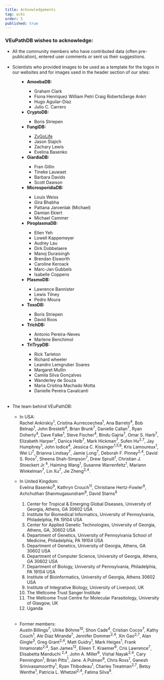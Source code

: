 ```yaml
---
title: Acknowledgements
tag: acks
order: 5
published: true
---
```

<h3>VEuPathDB wishes to acknowledge:</h3>
<div class="eupathdb-content">
<ul class="cirbulletlist">
  <li>All the community members who have contributed data (often pre-publication), entered user comments or sent us their suggestions.</li>
  <br>
  <li>Scientists who provided images to be used as a template for the logos in our websites and for images used in the header section of our sites:

  <br>
    <ul  class="cirbulletlist">
<ul>
<li><b>AmoebaDB:</b></li>
<ul>
<li>Graham Clark</li>
<li>Fiona Henriquez William Petri Craig RobertsSerge Ankri</li>
<li>Hugo Aguilar-D&iacute;az</li>
<li>Julio C. Carrero</li>
</ul>
<li><b>CryptoDB:</b></li>
<ul>
<li>Boris Striepen</li>
</ul>
<li><b>FungiDB:</b></li>
<ul>
<li><a href="http://zygolife.org">ZyGoLife</a></li>
<li>Jason Stajich</li>
<li>Zachary Lewis</li>
<li>Evelina Basenko</li>
</ul>
<li><b>GiardiaDB:</b></li>
<ul>
<li>Fran Gillin</li>
<li>Tineke Lauwaet</li>
<li>Barbara Davids</li>
<li>Scott Dawson</li>
</ul>
<li><b>MicrosporidiaDB:</b></li>
<ul>
<li>Louis Weiss</li>
<li>Gira Bhabha</li>
<li>Pattana Jaroenlak (Michael)</li>
<li>Damian Ekiert</li>
<li>Michael Cammer</li>
</ul>
<li><b>PiroplasmaDB:</b></li>
<ul>
<li>Ellen Yeh</li>
<li>Lowell Kappemeyer</li>
<li>Audrey Lau</li>
<li>Dirk Dobbelaere</li>
<li>Manoj Duraisingh</li>
<li>Brendan Elsworth</li>
<li>Caroline Keroack</li>
<li>Marc-Jan Gubbels</li>
<li>Isabelle Coppens</li>
</ul>
<li><b>PlasmoDB:</b></li>
<ul>
<li>Lawrence Bannister</li>
<li>Lewis Tilney</li>
<li>Pedro Moura</li>
</ul>
<li><b>ToxoDB:</b></li>
<ul>
<li>Boris Striepen</li>
<li>David Roos</li>
</ul>
<li><b>TrichDB:</b></li>
<ul>
<li>Antonio Pereira-Neves</li>
<li>Marlene Benchimol</li>
</ul>
<li><b>TriTrypDB:</b></li>
<ul>
<li>Rick Tarleton</li>
<li>Richard wheeler</li>
<li>Leandro Lemgruber Soares</li>
<li>Margaret Mullin</li>
<li>Camila Silva Gon&ccedil;alves</li>
<li>Wanderley de Souza</li>
<li>Maria Cristina Machado Motta</li>
<li>Danielle Pereira Cavalcanti</li>
</ul>
</ul>
</ul>
  <br><br>
  <li>The team behind VEuPathDB:
    <br><br>
    <ul  class="cirbulletlist">
      <li>In USA: <br>Rachel Ankirskiy<sup>1</sup>, Cristina Aurrecoechea<sup>1</sup>, Ana Barreto<sup>4</sup>, Bob Belnap<sup>1</sup>, John Brestelli<sup>4</sup>, Brian Brunk<sup>7</sup>, Danielle Callan<sup>7</sup>, Ryan Doherty<sup>4</sup>, Dave Falke<sup>1</sup>, Steve Fischer<sup>4</sup>, Bindu Gajria<sup>7</sup>, Omar S. Harb<sup>7</sup>, Elizabeth Harper<sup>7</sup>, Danica Helb<sup>7</sup>, Mark Hickman<sup>7</sup>, Sufen Hu<sup>2,7</sup>, Jay Humphrey<sup>1</sup>, John Iodice<sup>4</sup>, Jessica C. Kissinger<sup>1,5,8</sup>, Kris Lamoureux<sup>1</sup>, Wei Li<sup>7</sup>, Brianna Lindsay<sup>7</sup>, Jamie Long<sup>7</sup>, Deborah F. Pinney<sup>2,4</sup>, David S. Roos<sup>7</sup>, Sheena Shah-Simpson<sup>7</sup>, Drew Spruill<sup>1</sup>, Christian J. Stoeckert Jr.<sup>4</sup>, Haiming Wang<sup>1</sup>, Susanne Warrenfeltz<sup>1</sup>, Mariann Winkelman<sup>7</sup>, Lin Xu<sup>7</sup>, Jie Zheng<sup>2,4</sup>.
      </li>
      <br>
      <li>In United Kingdom: <br>Evelina Basenko<sup>9</sup>, Kathryn Crouch<sup>11</sup>, Christiane Hertz-Fowler<sup>9</sup>, Achchuthan Shanmugasundram<sup>9</sup>, David Starns<sup>9</sup>
      <br><br>
        <ol>
          <li>Center for Tropical & Emerging Global Diseases, University of Georgia, Athens, GA 30602 USA</li>
          <li>Institute for Biomedical Informatics, University of Pennsylvania, Philadelphia, PA 19104 USA</li>
          <li>Center for Applied Genetic Technologies, University of Georgia, Athens, GA, 30602 USA</li>
          <li>Department of Genetics, University of Pennsylvania School of Medicine, Philadelphia, PA 19104 USA</li>
          <li>Department of Genetics, University of Georgia, Athens, GA 30602 USA</li>
          <li>Department of Computer Science, University of Georgia, Athens, GA 30602 USA</li>
          <li>Department of Biology, University of Pennsylvania, Philadelphia, PA 19104 USA</li>
          <li>Institute of Bioinformatics, University of Georgia, Athens 30602 USA</li>
          <li>Institute of Integrative Biology, University of Liverpool, UK</li>
          <li>The Wellcome Trust Sanger Institute</li>
          <li>The Wellcome Trust Centre for Molecular Parasitology, University of Glasgow, UK</li>
          <li>Uganda</li>
        </ol>
      </li>
      <br><br>
      <li>Former members: <br>Austin Billings<sup>7</sup>, Ulrike Böhme<sup>10</sup>, Shon Cade<sup>4</sup>, Cristian Cocos<sup>7</sup>, Kathy Couch<sup>1</sup>, Ale Diaz Miranda<sup>7</sup>, Jennifer Dommer<sup>2,4</sup>, Xin Gao<sup>2,7</sup>, Alan Gingle<sup>3</sup>, Greg Grant<sup>2,4</sup>, Matt Guidry<sup>1</sup>, Mark Heiges<sup>1</sup>, Frank Innamorato<sup>2,4</sup>, San James<sup>12</sup>, Eileen T. Kraemer<sup>6</sup>, Cris Lawrence<sup>7</sup>, Elisabetta Manduchi <sup>2,4</sup>, John A. Miller<sup>6</sup>, Vishal Nayak<sup>2,4</sup>, Cary Pennington<sup>1</sup>, Brian Pitts<sup>1</sup>, Jane. A.Pulman<sup>9</sup>, Chris Ross<sup>1</sup>, Ganesh Srinivasamoorthy<sup>1</sup>, Ryan Thibodeau<sup>1</sup>, Charles Treatman<sup>2,7</sup>, Betsy Wenthe<sup>1</sup>, Patricia L. Whetzel<sup>2,4</sup>, Fatima Silva<sup>9</sup>.
      </li>
    </ul> <!-- The team behind EuPathDB -->
  </li>
</ul>
</div>
